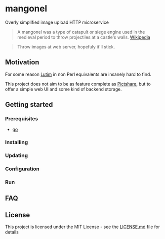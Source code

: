 # mangonel
Overly simplified image upload HTTP microservice

> A mangonel was a type of catapult or siege engine used in the medieval period to throw projectiles at a castle's walls.
> [Wikipedia](https://en.wikipedia.org/wiki/Mangonel)

> Throw images at web server, hopefuly it'll stick.

## Motivation

For some reason [Lutim](https://github.com/ldidry/lutim) in non Perl equivalents are insanely hard to find.

This project does not aim to be as feature complete as [Pictshare](https://github.com/chrisiaut/pictshare), but to offer a simple web UI and some kind of backend storage.

## Getting started
### Prerequisites
* [go](https://golang.org/doc/install)

### Installing

### Updating

### Configuration

### Run

## FAQ

## License

This project is licensed under the MIT License - see the [LICENSE.md](LICENSE.md) file for details